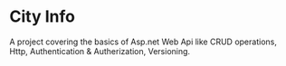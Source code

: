 <h1>City Info</h1>
A project covering the basics of Asp.net Web Api like CRUD operations, Http, Authentication & Autherization, Versioning.
